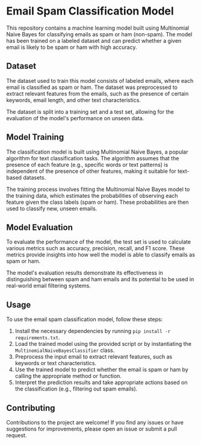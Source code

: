 ﻿# Email Spam Classification Model

This repository contains a machine learning model built using Multinomial Naive Bayes for classifying emails as spam or ham (non-spam). The model has been trained on a labeled dataset and can predict whether a given email is likely to be spam or ham with high accuracy.

## Dataset

The dataset used to train this model consists of labeled emails, where each email is classified as spam or ham. The dataset was preprocessed to extract relevant features from the emails, such as the presence of certain keywords, email length, and other text characteristics.

The dataset is split into a training set and a test set, allowing for the evaluation of the model's performance on unseen data.

## Model Training

The classification model is built using Multinomial Naive Bayes, a popular algorithm for text classification tasks. The algorithm assumes that the presence of each feature (e.g., specific words or text patterns) is independent of the presence of other features, making it suitable for text-based datasets.

The training process involves fitting the Multinomial Naive Bayes model to the training data, which estimates the probabilities of observing each feature given the class labels (spam or ham). These probabilities are then used to classify new, unseen emails.

## Model Evaluation

To evaluate the performance of the model, the test set is used to calculate various metrics such as accuracy, precision, recall, and F1 score. These metrics provide insights into how well the model is able to classify emails as spam or ham.

The model's evaluation results demonstrate its effectiveness in distinguishing between spam and ham emails and its potential to be used in real-world email filtering systems.

## Usage

To use the email spam classification model, follow these steps:

1. Install the necessary dependencies by running `pip install -r requirements.txt`.
2. Load the trained model using the provided script or by instantiating the `MultinomialNaiveBayesClassifier` class.
3. Preprocess the input email to extract relevant features, such as keywords or text characteristics.
4. Use the trained model to predict whether the email is spam or ham by calling the appropriate method or function.
5. Interpret the prediction results and take appropriate actions based on the classification (e.g., filtering out spam emails).


## Contributing

Contributions to the project are welcome! If you find any issues or have suggestions for improvements, please open an issue or submit a pull request.


